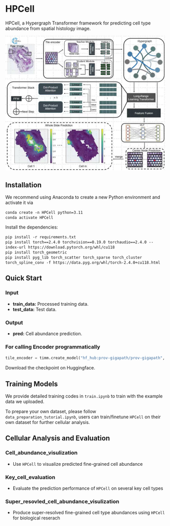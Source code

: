 # HPCell

HPCell, a Hypergraph Transformer framework for predicting cell type abundance from spatial histology image.

![model.jpg](https://github.com/VitaIntelli-CQU/HPCell/blob/main/model.jpg)

## Installation  

We recommend using Anaconda to create a new Python environment and activate it via

```
conda create -n HPCell python=3.11
conda activate HPCell
```
Install the dependencies:
```
pip install -r requirements.txt
pip install torch==2.4.0 torchvision==0.19.0 torchaudio==2.4.0 --index-url https://download.pytorch.org/whl/cu118
pip install torch_geometric
pip install pyg_lib torch_scatter torch_sparse torch_cluster torch_spline_conv -f https://data.pyg.org/whl/torch-2.4.0+cu118.html
```

## Quick Start

### Input

* **train_data:**   Processed training data.
* **test_data:**    Test data.

### Output

* **pred:**   Cell abundance prediction.

### For calling Encoder programmatically

```python
tile_encoder = timm.create_model("hf_hub:prov-gigapath/prov-gigapath", pretrained=False, checkpoint_path=".../pytorch_model.bin")
```

Download the checkpoint on Huggingface.


## Training Models

We provide detailed training codes in `train.ipynb` to train with the example data we uploaded.

To prepare your own dataset, please follow `data_preparation_tutorial.ipynb`, users can train/finetune `HPCell` on their own dataset for further cellular analysis.


## Cellular Analysis and Evaluation

### Cell_abundance_visulization

- Use `HPCell` to visualize predicted fine-grained cell abundance

### Key_cell_evaluation

- Evaluate the prediction performance of `HPCell` on several key cell types

### Super_resovled_cell_abundance_visulization

- Produce super-resolved fine-grained cell type abundances using `HPCell` for biological reserach




